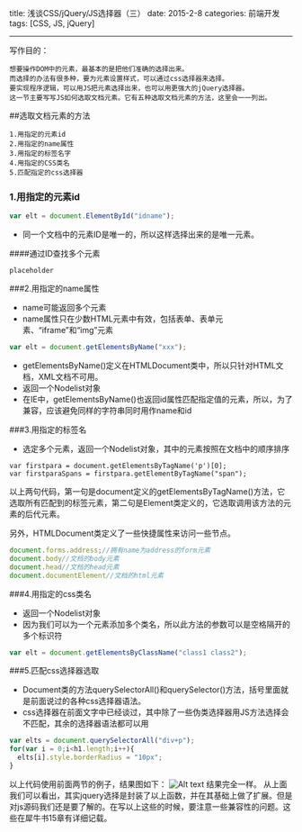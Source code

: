 title: 浅谈CSS/jQuery/JS选择器（三）
date: 2015-2-8
categories: 前端开发
tags: [CSS, JS, jQuery]

---
写作目的：
```
想要操作DOM中的元素，最基本的是把他们准确的选择出来。
而选择的办法有很多种，要为元素设置样式，可以通过css选择器来选择。
要实现程序逻辑，可以用JS把元素选择出来，也可以用更强大的jQuery选择器。
这一节主要写写JS如何选取文档元素。它有五种选取文档元素的方法，这里会一一列出。

```

##选取文档元素的方法

```
1.用指定的元素id
2.用指定的name属性
3.用指定的标签名字
4.用指定的CSS类名
5.匹配指定的css选择器
```

<!-- more -->



### 1.用指定的元素id
```javascript
var elt = document.ElementById("idname");
```
- 同一个文档中的元素ID是唯一的，所以这样选择出来的是唯一元素。

####通过ID查找多个元素
```
placeholder
```


###2.用指定的name属性
- name可能返回多个元素
-  name属性只在少数HTML元素中有效，包括表单、表单元素、“iframe”和“img”元素
```js
var elt = document.getElementsByName("xxx");
```
- getElementsByName()定义在HTMLDocument类中，所以只针对HTML文档，XML文档不可用。
- 返回一个Nodelist对象
- 在IE中，getElementsByName()也返回id属性匹配指定值的元素，所以，为了兼容，应该避免同样的字符串同时用作name和id


###3.用指定的标签名
- 选定多个元素，返回一个Nodelist对象，其中的元素按照在文档中的顺序排序
```
var firstpara = document.getElementsByTagName('p')[0];
var firstparaSpans = firstpara.getElementByTagName("span");
```
以上两句代码，第一句是document定义的getElementsByTagName()方法，它选取所有匹配到的标签元素，第二句是Element类定义的，它选取调用该方法的元素的后代元素。

另外，HTMLDocument类定义了一些快捷属性来访问一些节点。
```js
document.forms.address;//拥有name为address的form元素
document.body//文档的body元素
document.head//文档的head元素
document.documentElement//文档的html元素
```

###4.用指定的css类名
- 返回一个Nodelist对象
- 因为我们可以为一个元素添加多个类名，所以此方法的参数可以是空格隔开的多个标识符
```js
var elt = document.getElementsByClassName("class1 class2");
```

###5.匹配css选择器选取
- Document类的方法querySelectorAll()和querySelector()方法，括号里面就是前面说过的各种css选择器语法。
- css选择器在前面文字中已经谈过，其中除了一些伪类选择器用JS方法选择会不匹配，其余的选择器语法都可以用
```js
var elts = document.querySelectorAll("div+p");
for(var i = 0;i<h1.length;i++){
  elts[i].style.borderRadius = "10px";
}
```
以上代码使用前面两节的例子，结果图如下：
![Alt text](/img/jsselector.png)
结果完全一样。
从上面我们可以看出，其实jquery选择是封装了以上函数，并在其基础上做了扩展。但是对js源码我们还是要了解的。在写以上这些的时候，要注意一些兼容性的问题。这些在犀牛书15章有详细记载。